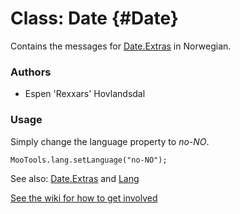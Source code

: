 Class: Date {#Date}
=====================================

Contains the messages for [Date.Extras][] in Norwegian.

### Authors

* Espen 'Rexxars' Hovlandsdal

### Usage

Simply change the language property to *no-NO*.

	MooTools.lang.setLanguage("no-NO");

See also: [Date.Extras][] and [Lang][]

[See the wiki for how to get involved](http://wiki.github.com/mootools/mootools-more)

[Lang]: http://www.mootools.net/docs/more/Core/Lang 
[Date.Extras]: http://www.mootools.net/docs/more/Native/Date.Extras
